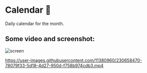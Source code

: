# Calendar 📆
Daily calendar for the month.

Some video and screenshot:
-----------------
![screen](https://user-images.githubusercontent.com/11380960/230658453-dfabd2ef-a646-4e3c-a3b4-ae912523311f.png)

https://user-images.githubusercontent.com/11380960/230658470-78079f33-5d18-4d27-950d-f758b974cdb3.mp4

